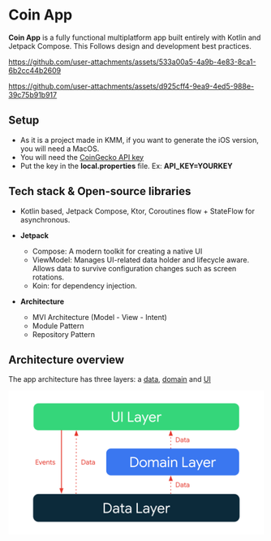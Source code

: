 Coin App
==================

**Coin App** is a fully functional multiplatform app built entirely with Kotlin and Jetpack Compose. This
Follows design and development best practices.

https://github.com/user-attachments/assets/533a00a5-4a9b-4e83-8ca1-6b2cc44b2609

https://github.com/user-attachments/assets/d925cff4-9ea9-4ed5-988e-39c75b91b917


## Setup
- As it is a project made in KMM, if you want to generate the iOS version, you will need a MacOS.
- You will need the [CoinGecko API key](https://support.coingecko.com/hc/en-us/articles/21880397454233-User-Guide-How-to-sign-up-for-CoinGecko-Demo-API-and-generate-an-API-key)
- Put the key in the <b>local.properties</b> file. Ex: <b>API_KEY=YOURKEY</b>

## Tech stack & Open-source libraries
- Kotlin based, Jetpack Compose, Ktor, Coroutines flow + StateFlow for asynchronous.

- **Jetpack**
    - Compose: A modern toolkit for creating a native UI
    - ViewModel: Manages UI-related data holder and lifecycle aware. Allows data to survive configuration changes such as screen rotations.
    - Koin: for dependency injection.

- **Architecture**
    - MVI Architecture (Model - View - Intent)
    - Module Pattern
    - Repository Pattern
  
## Architecture overview

The app architecture has three layers: a [data](https://developer.android.com/jetpack/guide/data-layer), [domain](https://developer.android.com/topic/architecture/domain-layer) and [UI](https://developer.android.com/jetpack/guide/ui-layer)


<center>
<img src="images/architecture-overall.png" width="600px" alt="Diagram showing overall app architecture" />
</center>
